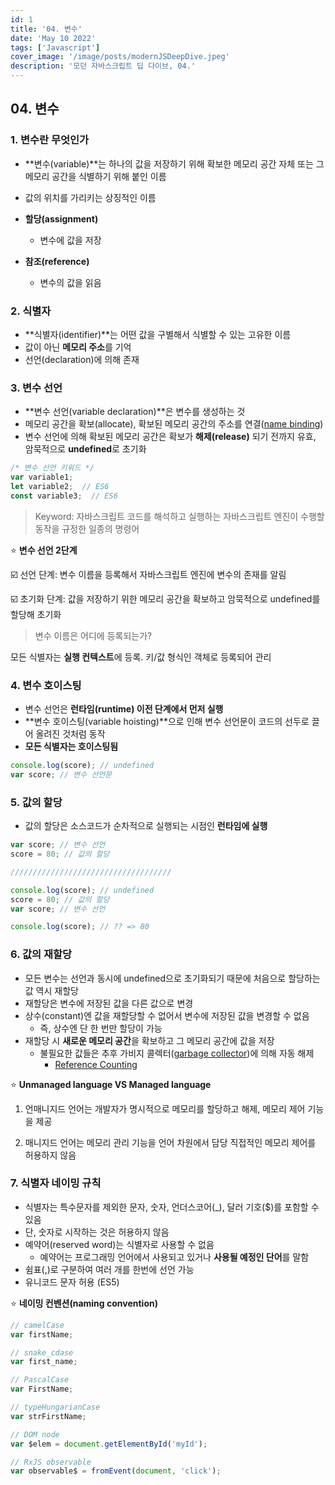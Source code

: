 ```yaml
---
id: 1
title: '04. 변수'
date: 'May 10 2022'
tags: ['Javascript']
cover_image: '/image/posts/modernJSDeepDive.jpeg'
description: '모던 자바스크립트 딥 다이브, 04.'
---
```


## 04. 변수

### 1. 변수란 무엇인가

- **변수(variable)**는 하나의 값을 저장하기 위해 확보한 메모리 공간 자체 또는 그 메모리 공간을 식별하기 위해 붙인 이름
- 값의 위치를 가리키는 상징적인 이름

- **할당(assignment)**

  - 변수에 값을 저장

- **참조(reference)**
  - 변수의 값을 읽음

### 2. 식별자

- **식별자(identifier)**는 어떤 값을 구별해서 식별할 수 있는 고유한 이름
- 값이 아닌 **메모리 주소**를 기억
- 선언(declaration)에 의해 존재

### 3. 변수 선언

- **변수 선언(variable declaration)**은 변수를 생성하는 것
- 메모리 공간을 확보(allocate), 확보된 메모리 공간의 주소를 연결([name binding](https://en.wikipedia.org/wiki/Name_binding))
- 변수 선언에 의해 확보된 메모리 공간은 확보가 **해제(release)** 되기 전까지 유효, 암묵적으로 **undefined**로 초기화

```javascript
/* 변수 선언 키워드 */
var variable1;
let variable2;  // ES6
const variable3;  // ES6
```

> Keyword: 자바스크립트 코드를 해석하고 실행하는 자바스크립트 엔진이 수행할 동작을 규정한 일종의 명령어

⭐️ **변수 선언 2단계**

☑️ 선언 단계: 변수 이름을 등록해서 자바스크립트 엔진에 변수의 존재를 알림

☑️ 초기화 단계: 값을 저장하기 위한 메모리 공간을 확보하고 암묵적으로 undefined를 할당해 초기화

> 변수 이름은 어디에 등록되는가?

모든 식별자는 **실행 컨텍스트**에 등록. 키/값 형식인 객체로 등록되어 관리

### 4. 변수 호이스팅

- 변수 선언은 **런타임(runtime) 이전 단계에서 먼저 실행**
- **변수 호이스팅(variable hoisting)**으로 인해 변수 선언문이 코드의 선두로 끌어 올려진 것처럼 동작
- **모든 식별자는 호이스팅됨**

```javascript
console.log(score); // undefined
var score; // 변수 선언문
```

### 5. 값의 할당

- 값의 할당은 소스코드가 순차적으로 실행되는 시점인 **런타임에 실행**

```javascript
var score; // 변수 선언
score = 80; // 값의 할당

////////////////////////////////////

console.log(score); // undefined
score = 80; // 값의 할당
var score; // 변수 선언

console.log(score); // ?? => 80
```

### 6. 값의 재할당

- 모든 변수는 선언과 동시에 undefined으로 초기화되기 때문에 처음으로 할당하는 값 역시 재할당
- 재할당은 변수에 저장된 값을 다른 값으로 변경
- 상수(constant)엔 값을 재할당할 수 없어서 변수에 저장된 값을 변경할 수 없음
  - 즉, 상수엔 단 한 번만 할당이 가능
- 재할당 시 **새로운 메모리 공간**을 확보하고 그 메모리 공간에 값을 저장
  - 불필요한 값들은 추후 가비지 콜렉터([garbage collector](https://developer.mozilla.org/en-US/docs/Web/JavaScript/Memory_Management))에 의해 자동 해제
    - [Reference Counting](https://en.wikipedia.org/wiki/Reference_counting)

⭐️ **Unmanaged language VS Managed language**

1. 언매니지드 언어는 개발자가 명시적으로 메모리를 할당하고 해제, 메모리 제어 기능을 제공

2. 매니지드 언어는 메모리 관리 기능을 언어 차원에서 담당 직접적인 메모리 제어를 허용하지 않음

### 7. 식별자 네이밍 규칙

- 식별자는 특수문자를 제외한 문자, 숫자, 언더스코어(\_), 달러 기호($)를 포함할 수 있음
- 단, 숫자로 시작하는 것은 허용하지 않음
- 예약어(reserved word)는 식별자로 사용할 수 없음
  - 예약어는 프로그래밍 언어에서 사용되고 있거나 **사용될 예정인 단어**를 말함
- 쉼표(,)로 구분하여 여러 개를 한번에 선언 가능
- 유니코드 문자 허용 (ES5)

⭐️ **네이밍 컨벤션(naming convention)**

```javascript
// camelCase
var firstName;

// snake_cdase
var first_name;

// PascalCase
var FirstName;

// typeHungarianCase
var strFirstName;

// DOM node
var $elem = document.getElementById('myId');

// RxJS observable
var observable$ = fromEvent(document, 'click');
```
